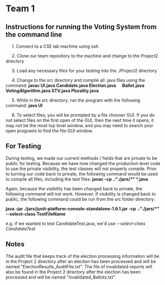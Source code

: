 # Team 1

## Instructions for running the Voting System from the command line

&nbsp;&nbsp;&nbsp;&nbsp;&nbsp;1. Connect to a CSE lab machine using ssh

&nbsp;&nbsp;&nbsp;&nbsp;&nbsp;2. Clone our team repository to the machine and change to the Project2 directory

&nbsp;&nbsp;&nbsp;&nbsp;&nbsp;3. Load any necessary files for your testing into the ./Project2 directory

&nbsp;&nbsp;&nbsp;&nbsp;&nbsp;4. Change to the src directory and compile all .java files using the command: **javac UI.java Candidate.java Election.java &nbsp;&nbsp;&nbsp;&nbsp;&nbsp;Ballot.java VotingAlgorithm.java STV.java Plurality.java**

&nbsp;&nbsp;&nbsp;&nbsp;&nbsp;5. While in the src directory, run the program with the following command: **java UI**

&nbsp;&nbsp;&nbsp;&nbsp;&nbsp;6. To select files, you will be prompted by a file chooser GUI. If you do not select files on the first open of the GUI, then the next time it opens, it may not be the most top level window, and you may need to search your open programs to find the file GUI window.

## For Testing

During testing, we made our current methods / fields that are private to be public for testing. Because we have now changed the production level code to use the private visibility, the test classes will not properly compile. Prior to turning our code back to private, the following command would be used to compile all files, including the test files: **javac -cp .:"./jars/\*" \*.java**

Again, because the visibility has been changed back to private, the following command will not work. However, if visibility is changed back to public, the following command could be run from the src folder directory:

**java -jar ./jars/junit-platform-console-standalone-1.6.1.jar -cp .:"./jars/\*" --select-class TestFileName**

e.g. if we wanted to test CandidateTest.java, we'd use _--select-class CandidateTest_

## Notes

The audit file that keeps track of the election processing information will be in the Project 2 directory after an election has been processed and will be named "ElectionResults_AuditFile.txt". The file of invalidated reports will also be found in the Project 2 directory after the election has been processed and will be named "Invalidated_Ballots.txt".
